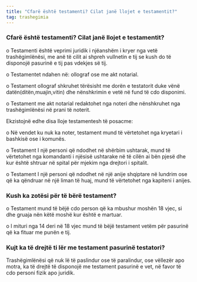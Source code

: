 ```yaml
---
title: "Cfarë është testamenti? Cilat janë llojet e testamentit?"
tag: trashegimia
---
```


### Cfarë është testamenti? Cilat janë llojet e testamentit?

o	Testamenti është veprimi juridik i njëanshëm i kryer nga vetë trashëgimlënësi, me anë të cilit ai shpreh vullnetin e tij se kush do të disponojë pasurinë e tij pas vdekjes së tij. 

o	Testamentet ndahen në: ollograf ose me akt notarial.

o	Testament ollograf shkruhet tërësisht me dorën e testatorit duke vënë datën(ditën,muajin,vitin) dhe nënshkrimin e vetë në fund të cdo disponimi.

o	Testament me akt notarial redaktohet nga noteri dhe nënshkruhet nga trashëgimlënësi në prani të noterit.

Ekzistojnë edhe disa lloje testamentesh të posacme:

o	Në vendet ku nuk ka noter, testament mund të vërtetohet nga kryetari i bashkisë ose i komunës.

o	Testament I një personi që ndodhet në shërbim ushtarak, mund të vërtetohet nga komandanti i njësisë ushtarake në të cilën ai bën pjesë dhe kur është shtruar në spital për mjekim nga drejtori i spitalit.

o	Testament I një personi që ndodhet në një anije shqiptare në lundrim ose që ka qëndruar në një liman të huaj, mund të vërtetohet nga kapiteni i anijes.

### 	Kush ka zotësi për të bërë testament?

o	Testament mund të bëjë cdo person që ka mbushur moshën 18 vjec, si dhe gruaja nën këtë moshë kur është e martuar.

o	I mituri nga 14 deri në 18 vjec mund të bëjë testament vetëm për pasurinë që ka fituar me punën e tij.

###	Kujt ka të drejtë ti lër me testament pasurinë testatori?

Trashëgimlënësi që nuk lë të paslindur ose të paralindur, ose vëllezër apo motra, ka të drejtë të disponojë me testament pasurinë e vet, në favor të cdo personi fizik apo juridik.

